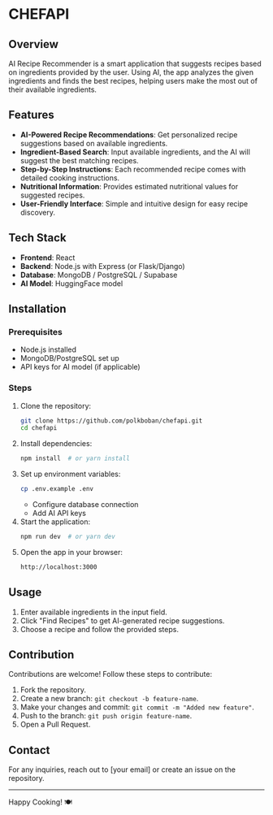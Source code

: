# CHEFAPI

## Overview
AI Recipe Recommender is a smart application that suggests recipes based on ingredients provided by the user. Using AI, the app analyzes the given ingredients and finds the best recipes, helping users make the most out of their available ingredients.

## Features
- **AI-Powered Recipe Recommendations**: Get personalized recipe suggestions based on available ingredients.
- **Ingredient-Based Search**: Input available ingredients, and the AI will suggest the best matching recipes.
- **Step-by-Step Instructions**: Each recommended recipe comes with detailed cooking instructions.
- **Nutritional Information**: Provides estimated nutritional values for suggested recipes.
- **User-Friendly Interface**: Simple and intuitive design for easy recipe discovery.

## Tech Stack
- **Frontend**: React 
- **Backend**: Node.js with Express (or Flask/Django)
- **Database**: MongoDB / PostgreSQL / Supabase
- **AI Model**: HuggingFace model

## Installation
### Prerequisites
- Node.js installed
- MongoDB/PostgreSQL set up
- API keys for AI model (if applicable)

### Steps
1. Clone the repository:
   ```sh
   git clone https://github.com/polkboban/chefapi.git
   cd chefapi
   ```
2. Install dependencies:
   ```sh
   npm install  # or yarn install
   ```
3. Set up environment variables:
   ```sh
   cp .env.example .env
   ```
   - Configure database connection
   - Add AI API keys
4. Start the application:
   ```sh
   npm run dev  # or yarn dev
   ```
5. Open the app in your browser:
   ```sh
   http://localhost:3000
   ```

## Usage
1. Enter available ingredients in the input field.
2. Click "Find Recipes" to get AI-generated recipe suggestions.
3. Choose a recipe and follow the provided steps.

## Contribution
Contributions are welcome! Follow these steps to contribute:
1. Fork the repository.
2. Create a new branch: `git checkout -b feature-name`.
3. Make your changes and commit: `git commit -m "Added new feature"`.
4. Push to the branch: `git push origin feature-name`.
5. Open a Pull Request.

## Contact
For any inquiries, reach out to [your email] or create an issue on the repository.

---
Happy Cooking! 🍽️

